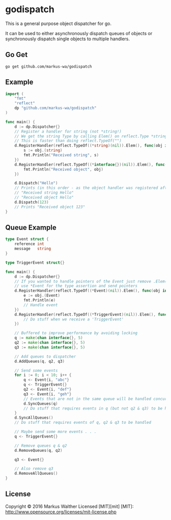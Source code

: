 # godispatch
This is a general purpose object dispatcher for go.

It can be used to either asynchronously dispatch queues of objects or synchronously dispatch single objects to multiple handlers.

## Go Get

	go get github.com/markus-wa/godispatch

## Example
```go
import (
	"fmt"
	"reflect"
	dp "github.com/markus-wa/godispatch"
)

func main() {
	d := dp.Dispatcher{}
	// Register a handler for string (not *string!)
	// We get the string Type by calling Elem() on reflect.Type *string)
	// This is faster than doing reflect.TypeOf("")
	d.RegisterHandler(reflect.TypeOf((*string)(nil)).Elem(), func(obj interface{}) {
		s := obj.(string)
		fmt.Println("Received string", s)
	})
	d.RegisterHandler(reflect.TypeOf((*interface{})(nil)).Elem(), func(obj interface{}) {
		fmt.Println("Received object", obj)
	})

	d.Dispatch("Hello")
	// Prints (in this order - as the object handler was registered after the string handler)
	// "Received string Hello"
	// "Received object Hello"
	d.Dispatch(123)
	// Prints "Received object 123"
}
```

## Queue Example
```go
type Event struct {
	reference int
	message   string
}

type TriggerEvent struct{}

func main() {
	d := dp.Dispatcher{}
	// If you wanted to handle pointers of the Event just remove .Elem(),
	// use *Event for the type assertion and send pointers
	d.RegisterHandler(reflect.TypeOf((*Event)(nil)).Elem(), func(obj interface{}) {
		e := obj.(Event)
		fmt.Println(e)
		// Handle event
	})
	d.RegisterHandler(reflect.TypeOf((*TriggerEvent)(nil)).Elem(), func(obj interface{}) {
		// Do stuff when we receive a 'TriggerEvent'
	})

	// Buffered to improve performance by avoiding locking
	q := make(chan interface{}, 5)
	q2 := make(chan interface{}, 5)
	q3 := make(chan interface{}, 5)

	// Add queues to dispatcher
	d.AddQueues(q, q2, q3)

	// Send some events
	for i := 0; i < 10; i++ {
		q <- Event{i, "abc"}
		q <- TriggerEvent{}
		q2 <- Event{i, "def"}
		q3 <- Event{i, "geh"}
		// Events that are not in the same queue will be handled concurrently
		d.SyncQueues(q)
		// Do stuff that requires events in q (but not q2 & q3) to be handled
	}
	d.SyncAllQueues()
	// Do stuff that requires events of q, q2 & q3 to be handled

	// Maybe send some more events . . .
	q <- TriggerEvent{}

	// Remove queues q & q2
	d.RemoveQueues(q, q2)

	q3 <- Event{}

	// Also remove q3
	d.RemoveAllQueues()
}
```

## License
Copyright &copy; 2016 Markus Walther
Licensed [MIT][mit]
[MIT]: http://www.opensource.org/licenses/mit-license.php